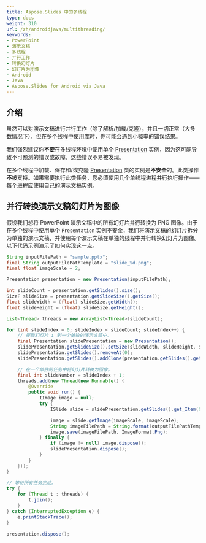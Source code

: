 ```yaml
---
title: Aspose.Slides 中的多线程
type: docs
weight: 310
url: /zh/androidjava/multithreading/
keywords:
- PowerPoint
- 演示文稿
- 多线程
- 并行工作
- 转换幻灯片
- 幻灯片为图像
- Android
- Java
- Aspose.Slides for Android via Java
---
```


## **介绍**

虽然可以对演示文稿进行并行工作（除了解析/加载/克隆），并且一切正常（大多数情况下），但在多个线程中使用库时，你可能会遇到小概率的错误结果。

我们强烈建议你**不要**在多线程环境中使用单个 [Presentation](https://reference.aspose.com/slides/androidjava/com.aspose.slides/Presentation) 实例，因为这可能导致不可预测的错误或故障，这些错误不易被发现。

在多个线程中加载、保存和/或克隆 [Presentation](https://reference.aspose.com/slides/androidjava/com.aspose.slides/Presentation) 类的实例是**不安全**的。此类操作**不**被支持。如果需要执行此类任务，您必须使用几个单线程进程并行执行操作——每个进程应使用自己的演示文稿实例。

## **并行转换演示文稿幻灯片为图像**

假设我们想将 PowerPoint 演示文稿中的所有幻灯片并行转换为 PNG 图像。由于在多个线程中使用单个 `Presentation` 实例不安全，我们将演示文稿的幻灯片拆分为单独的演示文稿，并使用每个演示文稿在单独的线程中并行转换幻灯片为图像。以下代码示例演示了如何实现这一点。

```java
String inputFilePath = "sample.pptx";
final String outputFilePathTemplate = "slide_%d.png";
final float imageScale = 2;

Presentation presentation = new Presentation(inputFilePath);

int slideCount = presentation.getSlides().size();
SizeF slideSize = presentation.getSlideSize().getSize();
float slideWidth = (float) slideSize.getWidth();
float slideHeight = (float) slideSize.getHeight();

List<Thread> threads = new ArrayList<Thread>(slideCount);

for (int slideIndex = 0; slideIndex < slideCount; slideIndex++) {
	// 提取幻灯片 i 到一个单独的演示文稿中。
	final Presentation slidePresentation = new Presentation();
	slidePresentation.getSlideSize().setSize(slideWidth, slideHeight, SlideSizeScaleType.DoNotScale);
	slidePresentation.getSlides().removeAt(0);
	slidePresentation.getSlides().addClone(presentation.getSlides().get_Item(slideIndex));

	// 在一个单独的任务中将幻灯片转换为图像。
	final int slideNumber = slideIndex + 1;
	threads.add(new Thread(new Runnable() {
		@Override
		public void run() {
			IImage image = null;
			try {
				ISlide slide = slidePresentation.getSlides().get_Item(0);

				image = slide.getImage(imageScale, imageScale);
				String imageFilePath = String.format(outputFilePathTemplate, slideNumber);
				image.save(imageFilePath, ImageFormat.Png);
			} finally {
				if (image != null) image.dispose();
				slidePresentation.dispose();
			}
		}
	}));
}

// 等待所有任务完成。
try {
	for (Thread t : threads) {
		t.join();
	}
} catch (InterruptedException e) {
	e.printStackTrace();
}

presentation.dispose();
```
